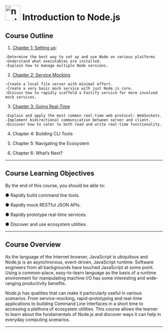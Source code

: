 # <img width="48" height="48" src="https://img.icons8.com/fluency/48/node-js.png" alt="node-js"/> Introduction to Node.js

## Course Outline

1. [Chapter 1: Setting up](https://github.com/eugenia1984/node/blob/main/node_introduction_linux/theory/chapte1-setting-up.md):

```
-Determine the best way to set up and use Node on various platforms
-Understand what executables are installed.
-Explain how to manage multiple Node versions.
```

2. [Chapter 2: Service Mocking](https://github.com/eugenia1984/node/blob/main/node_introduction_linux/theory/chapter2-service-mocking.md)

```
-Create a local file server with minimal effort.
-Create a very basic mock service with just Node.js core.
-Discuss how to rapidly scaffold a Fastify service for more involved mock services.
```

3. [Chapter 3: Going Real-Time](https://github.com/eugenia1984/node/blob/main/node_introduction_linux/theory/chapter3-going-real-time.md)

```
-Explain and apply the most common real-time web protocol: WebSockets.
-Implement bidirectional communication between server and client.
-Discover how to cater to both read and write real-time functionality.
```

4. Chapter 4: Building CLI Tools

5. Chapter 5: Navigating the Ecosystem

6. Chapter 6: What’s Next?

---

## Course Learning Objectives

By the end of this course, you should be able to:

● Rapidly build command line tools.

● Rapidly mock RESTful JSON APIs.

● Rapidly prototype real-time services.

● Discover and use ecosystem utilities.

---

## Course Overview

As the language of the Internet browser, JavaScript is ubiquitous and Node.js is an asynchronous, event-driven, JavaScript runtime. Software engineers from all backgrounds have touched JavaScript at some point. Using a common-place, easy-to-learn language as the basis
of a runtime environment for manipulating machine I/O has some interesting and wide-ranging
productivity benefits.

Node.js has qualities that can make it particularly useful in various scenarios. From service-mocking, rapid-prototyping and real-time applications to building Command Line Interfaces in a short time to accessing a plethora of ecosystem utilities. This course allows the learner to learn about the fundamentals of Node.js and discover ways it can help in everyday computing scenarios.

---
